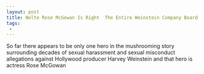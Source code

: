 ```yaml
---
layout: post
title: Nolte Rose McGowan Is Right  The Entire Weinstein Company Board Should Resign
tags:
 -
---
```

So far there appears to be only one hero in the mushrooming story surrounding decades of sexual harassment and sexual misconduct allegations against Hollywood producer Harvey Weinstein and that hero is actress Rose McGowan
